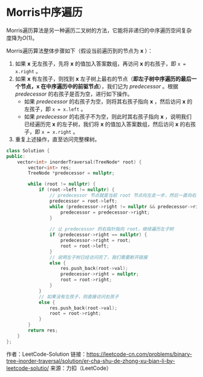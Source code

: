 # **Morris中序遍历**

Morris遍历算法是另一种遍历二叉树的方法，它能将非递归的中序遍历空间复杂度降为*O*(1)。

Morris遍历算法整体步骤如下（假设当前遍历到的节点为 **x** ）：

1. 如果 **x** 无左孩子，先将 **x** 的值加入答案数组，再访问 **x** 的右孩子，即 `x = x.right` 。
2. 如果 **x** 有左孩子，则找到 **x** 左子树上最右的节点（**即左子树中序遍历的最后一个节点，x 在中序遍历中的前驱节点**），我们记为 *predecessor* 。根据 *predecessor* 的右孩子是否为空，进行如下操作。
    + 如果 *predecessor* 的右孩子为空，则将其右孩子指向 **x** ，然后访问 **x** 的左孩子，即 `x = x.left` 。
    + 如果 *predecessor* 的右孩子不为空，则此时其右孩子指向 **x** ，说明我们已经遍历完 **x** 的左子树，我们将 **x** 的值加入答案数组，然后访问 **x** 的右孩子，即 `x = x.right` 。
3. 重复上述操作，直至访问完整棵树。

```c++
class Solution {
public:
    vector<int> inorderTraversal(TreeNode* root) {
        vector<int> res;
        TreeNode *predecessor = nullptr;

        while (root != nullptr) {
            if (root->left != nullptr) {
                // predecessor 节点就是当前 root 节点向左走一步，然后一直向右走至无法走为止
                predecessor = root->left;
                while (predecessor->right != nullptr && predecessor->right != root) {
                    predecessor = predecessor->right;
                }
                
                // 让 predecessor 的右指针指向 root，继续遍历左子树
                if (predecessor->right == nullptr) {
                    predecessor->right = root;
                    root = root->left;
                }
                // 说明左子树已经访问完了，我们需要断开链接
                else {
                    res.push_back(root->val);
                    predecessor->right = nullptr;
                    root = root->right;
                }
            }
            // 如果没有左孩子，则直接访问右孩子
            else {
                res.push_back(root->val);
                root = root->right;
            }
        }
        return res;
    }
};
```
作者：LeetCode-Solution
链接：https://leetcode-cn.com/problems/binary-tree-inorder-traversal/solution/er-cha-shu-de-zhong-xu-bian-li-by-leetcode-solutio/
来源：力扣（LeetCode）